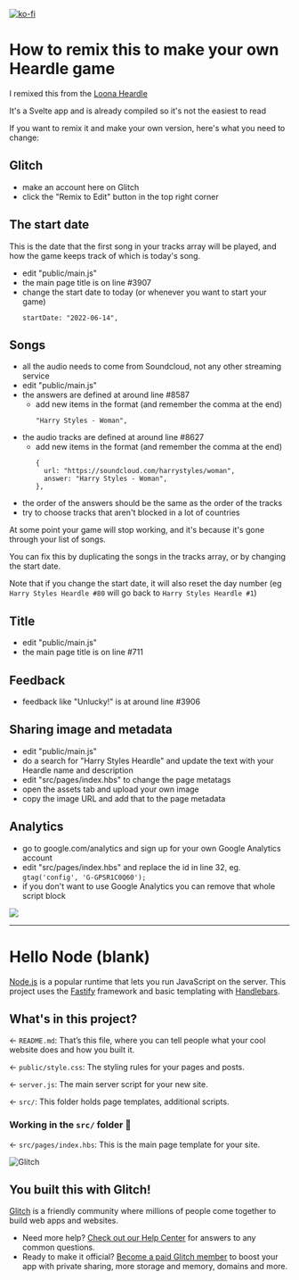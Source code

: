 [![ko-fi](https://ko-fi.com/img/githubbutton_sm.svg)](https://ko-fi.com/M4M2CHKFQ)

# How to remix this to make your own Heardle game

I remixed this from the [Loona Heardle](https://loona-heardle.glitch.me/)

It's a Svelte app and is already compiled so it's not the easiest to read

If you want to remix it and make your own version, here's what you need to change:

## Glitch

- make an account here on Glitch
- click the "Remix to Edit" button in the top right corner

## The start date

This is the date that the first song in your tracks array will be played, and how the game keeps track of which is today's song.

- edit "public/main.js"
- the main page title is on line #3907
- change the start date to today (or whenever you want to start your game)
  ```
  startDate: "2022-06-14",
  ```

## Songs

- all the audio needs to come from Soundcloud, not any other streaming service
- edit "public/main.js"
- the answers are defined at around line #8587
  - add new items in the format (and remember the comma at the end) 
    ```
    "Harry Styles - Woman",
    ```
- the audio tracks are defined at around line #8627
  - add new items in the format (and remember the comma at the end) 
    ```
    {
      url: "https://soundcloud.com/harrystyles/woman",
      answer: "Harry Styles - Woman",
    },
    ```
- the order of the answers should be the same as the order of the tracks
- try to choose tracks that aren't blocked in a lot of countries

At some point your game will stop working, and it's because it's gone through your list of songs.

You can fix this by duplicating the songs in the tracks array, or by changing the start date. 

Note that if you change the start date, it will also reset the day number (eg `Harry Styles Heardle #80` will go back to `Harry Styles Heardle #1`)

## Title

- edit "public/main.js"
- the main page title is on line #711

## Feedback

- feedback like "Unlucky!" is at around line #3906

## Sharing image and metadata

- edit "public/main.js"
- do a search for "Harry Styles Heardle" and update the text with your Heardle name and description
- edit "src/pages/index.hbs" to change the page metatags
- open the assets tab and upload your own image
- copy the image URL and add that to the page metadata

## Analytics

- go to google.com/analytics and sign up for your own Google Analytics account
- edit "src/pages/index.hbs" and replace the id in line 32, eg. `gtag('config', 'G-GPSR1C0Q60');`
- if you don't want to use Google Analytics you can remove that whole script block

<img src="https://cdn.glitch.global/ddbe8776-c33e-4a0d-8de4-6a536510547f/harry-styles-as-it-was.jpg?v=1649009749963">

---

# Hello Node (blank)

[Node.js](https://nodejs.org/en/about/) is a popular runtime that lets you run JavaScript on the server. This project uses the [Fastify](https://www.fastify.io/) framework and basic templating with [Handlebars](https://handlebarsjs.com/).

## What's in this project?

← `README.md`: That’s this file, where you can tell people what your cool website does and how you built it.

← `public/style.css`: The styling rules for your pages and posts.

← `server.js`: The main server script for your new site.

← `src/`: This folder holds page templates, additional scripts.

### Working in the `src/` folder 📁

← `src/pages/index.hbs`: This is the main page template for your site.

![Glitch](https://cdn.glitch.com/a9975ea6-8949-4bab-addb-8a95021dc2da%2FLogo_Color.svg?v=1602781328576)

## You built this with Glitch!

[Glitch](https://glitch.com) is a friendly community where millions of people come together to build web apps and websites.

- Need more help? [Check out our Help Center](https://help.glitch.com/) for answers to any common questions.
- Ready to make it official? [Become a paid Glitch member](https://glitch.com/pricing) to boost your app with private sharing, more storage and memory, domains and more.
